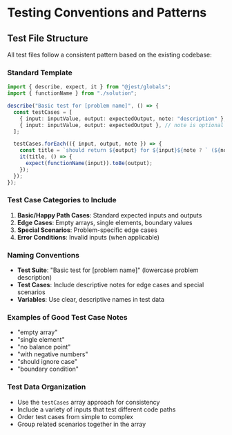 # Testing Conventions and Patterns

## Test File Structure

All test files follow a consistent pattern based on the existing codebase:

### Standard Template
```typescript
import { describe, expect, it } from "@jest/globals";
import { functionName } from "./solution";

describe("Basic test for [problem name]", () => {
  const testCases = [
    { input: inputValue, output: expectedOutput, note: "description" },
    { input: inputValue, output: expectedOutput }, // note is optional
  ];

  testCases.forEach(({ input, output, note }) => {
    const title = `should return ${output} for ${input}${note ? ` (${note})` : ""}`;
    it(title, () => {
      expect(functionName(input)).toBe(output);
    });
  });
});
```

### Test Case Categories to Include

1. **Basic/Happy Path Cases**: Standard expected inputs and outputs
2. **Edge Cases**: Empty arrays, single elements, boundary values
3. **Special Scenarios**: Problem-specific edge cases
4. **Error Conditions**: Invalid inputs (when applicable)

### Naming Conventions

- **Test Suite**: "Basic test for [problem name]" (lowercase problem description)
- **Test Cases**: Include descriptive notes for edge cases and special scenarios
- **Variables**: Use clear, descriptive names in test data

### Examples of Good Test Case Notes

- "empty array"
- "single element" 
- "no balance point"
- "with negative numbers"
- "should ignore case"
- "boundary condition"

### Test Data Organization

- Use the `testCases` array approach for consistency
- Include a variety of inputs that test different code paths
- Order test cases from simple to complex
- Group related scenarios together in the array